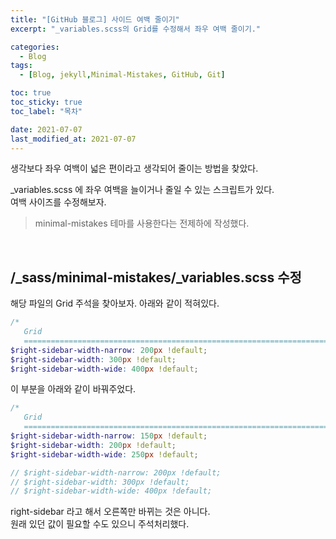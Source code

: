```yaml
---
title: "[GitHub 블로그] 사이드 여백 줄이기"
excerpt: "_variables.scss의 Grid를 수정해서 좌우 여백 줄이기."

categories:
  - Blog
tags:
  - [Blog, jekyll,Minimal-Mistakes, GitHub, Git]

toc: true
toc_sticky: true
toc_label: "목차"

date: 2021-07-07
last_modified_at: 2021-07-07
---
```


생각보다 좌우 여백이 넓은 편이라고 생각되어 줄이는 방법을 찾았다.   

_variables.scss 에 좌우 여백을 늘이거나 줄일 수 있는 스크립트가 있다.   
여백 사이즈를 수정해보자.

> minimal-mistakes 테마를 사용한다는 전제하에 작성했다.

<br/>

## /_sass/minimal-mistakes/_variables.scss 수정

해당 파일의 Grid 주석을 찾아보자. 아래와 같이 적혀있다.

```scss
/*
   Grid
   ========================================================================== */
$right-sidebar-width-narrow: 200px !default;
$right-sidebar-width: 300px !default;
$right-sidebar-width-wide: 400px !default;
```

이 부분을 아래와 같이 바꿔주었다.

```scss
/*
   Grid
   ========================================================================== */
$right-sidebar-width-narrow: 150px !default;
$right-sidebar-width: 200px !default;
$right-sidebar-width-wide: 250px !default;

// $right-sidebar-width-narrow: 200px !default;
// $right-sidebar-width: 300px !default;
// $right-sidebar-width-wide: 400px !default;
```


right-sidebar 라고 해서 오른쪽만 바뀌는 것은 아니다.   
원래 있던 값이 필요할 수도 있으니 주석처리했다.